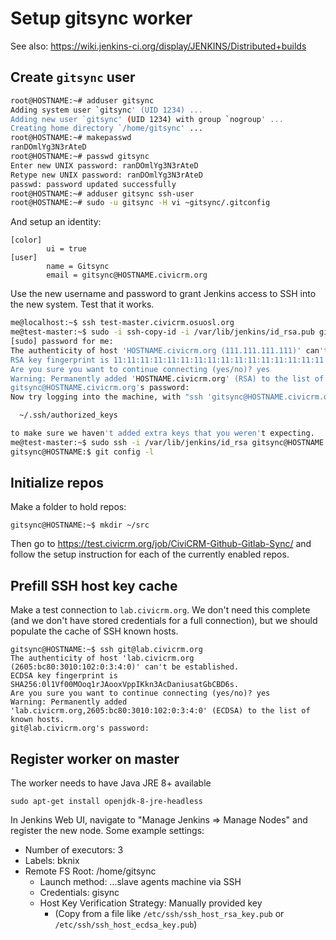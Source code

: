 # Setup gitsync worker

See also: https://wiki.jenkins-ci.org/display/JENKINS/Distributed+builds

## Create `gitsync` user

```bash
root@HOSTNAME:~# adduser gitsync
Adding system user `gitsync' (UID 1234) ...
Adding new user `gitsync' (UID 1234) with group `nogroup' ...
Creating home directory `/home/gitsync' ...
root@HOSTNAME:~# makepasswd
ranDOmlYg3N3rAteD
root@HOSTNAME:~# passwd gitsync
Enter new UNIX password: ranDOmlYg3N3rAteD
Retype new UNIX password: ranDOmlYg3N3rAteD
passwd: password updated successfully
root@HOSTNAME:~# adduser gitsync ssh-user
root@HOSTNAME:~# sudo -u gitsync -H vi ~gitsync/.gitconfig
```

And setup an identity:

```
[color]
        ui = true
[user]
        name = Gitsync
        email = gitsync@HOSTNAME.civicrm.org
```

Use the new username and password to grant Jenkins access to SSH
into the new system. Test that it works.

```bash
me@localhost:~$ ssh test-master.civicrm.osuosl.org
me@test-master:~$ sudo -i ssh-copy-id -i /var/lib/jenkins/id_rsa.pub gitsync@HOSTNAME.civicrm.org
[sudo] password for me:
The authenticity of host 'HOSTNAME.civicrm.org (111.111.111.111)' can't be established.
RSA key fingerprint is 11:11:11:11:11:11:11:11:11:11:11:11:11:11:11:11.
Are you sure you want to continue connecting (yes/no)? yes
Warning: Permanently added 'HOSTNAME.civicrm.org' (RSA) to the list of known hosts.
gitsync@HOSTNAME.civicrm.org's password:
Now try logging into the machine, with "ssh 'gitsync@HOSTNAME.civicrm.org'", and check in:

  ~/.ssh/authorized_keys

to make sure we haven't added extra keys that you weren't expecting.
me@test-master:~$ sudo ssh -i /var/lib/jenkins/id_rsa gitsync@HOSTNAME.civicrm.org
gitsync@HOSTNAME:$ git config -l
```

## Initialize repos

Make a folder to hold repos:

```
gitsync@HOSTNAME:~$ mkdir ~/src
```

Then go to https://test.civicrm.org/job/CiviCRM-Github-Gitlab-Sync/ and
follow the setup instruction for each of the currently enabled repos.

## Prefill SSH host key cache

Make a test connection to `lab.civicrm.org`. We don't need this complete (and we don't have stored credentials
for a full connection), but we should populate the cache of SSH known hosts.

```
gitsync@HOSTNAME:~$ ssh git@lab.civicrm.org
The authenticity of host 'lab.civicrm.org (2605:bc80:3010:102:0:3:4:0)' can't be established.
ECDSA key fingerprint is SHA256:0l1Vf00MOoq1rJAooxVppIKkn3AcDaniusatGbCBD6s.
Are you sure you want to continue connecting (yes/no)? yes
Warning: Permanently added 'lab.civicrm.org,2605:bc80:3010:102:0:3:4:0' (ECDSA) to the list of known hosts.
git@lab.civicrm.org's password: 
```

## Register worker on master

The worker needs to have Java JRE 8+ available

```
sudo apt-get install openjdk-8-jre-headless
```

In Jenkins Web UI, navigate to "Manage Jenkins => Manage Nodes" and register the new node. Some example settings:

* Number of executors: 3
* Labels: bknix
* Remote FS Root: /home/gitsync
    * Launch method: ...slave agents machine via SSH
    * Credentials: gisync
    * Host Key Verification Strategy: Manually provided key
        * (Copy from a file like `/etc/ssh/ssh_host_rsa_key.pub` or `/etc/ssh/ssh_host_ecdsa_key.pub`)

